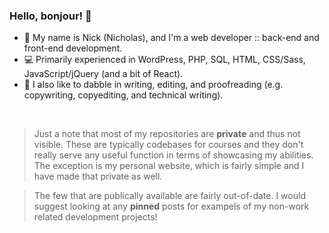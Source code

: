 ### Hello, bonjour! :wave:

- :deciduous_tree: My name is Nick (Nicholas), and I'm a web developer :: back-end and front-end development.
- :computer: Primarily experienced in WordPress, PHP, SQL, HTML, CSS/Sass, JavaScript/jQuery (and a bit of React).
- :newspaper: I also like to dabble in writing, editing, and proofreading (e.g. copywriting, copyediting, and technical writing).

<br>

> Just a note that most of my repositories are **private** and thus not visible. These are typically codebases for courses and they don't really serve any useful function in terms of showcasing my abilities. The exception is my personal website, which is fairly simple and I have made that private as well.

> The few that are publically available are fairly out-of-date. I would suggest looking at any **pinned** posts for exampels of my non-work related development projects!

<!--
**nlamo/nlamo** is a ✨ _special_ ✨ repository because its `README.md` (this file) appears on your GitHub profile.
-->
